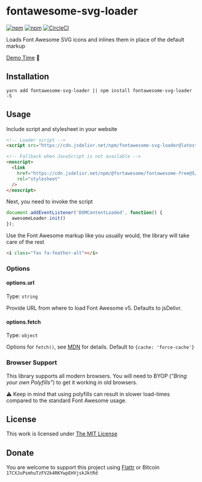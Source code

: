 # fontawesome-svg-loader

[![npm](https://flat.badgen.net/npm/license/fontawesome-svg-loader)](https://www.npmjs.org/package/fontawesome-svg-loader)
[![npm](https://flat.badgen.net/npm/v/fontawesome-svg-loader)](https://www.npmjs.org/package/fontawesome-svg-loader)
[![CircleCI](https://flat.badgen.net/circleci/github/idleberg/fontawesome-svg-loader)](https://circleci.com/gh/idleberg/fontawesome-svg-loader)

Loads Font Awesome SVG icons and inlines them in place of the default markup

[Demo Time](https://codepen.io/idleberg/full/eYYYMPY) 🙌

## Installation

`yarn add fontawesome-svg-loader || npm install fontawesome-svg-loader -S`

## Usage

Include script and stylesheet in your website

```html
<!-- Loader script -->
<script src="https://cdn.jsdelivr.net/npm/fontawesome-svg-loader@latest/dist/fontawesome-svg-loader.js" async></script>

<!-- Fallback when JavaScript is not available -->
<noscript>
  <link
    href="https://cdn.jsdelivr.net/npm/@fortawesome/fontawesome-free@5/css/all.min.css"
    rel="stylesheet"
  />
</noscript>
```

Next, you need to invoke the script

```js
document.addEventListener('DOMContentLoaded', function() {
  awesomeLoader.init()
});
```

Use the Font Awesome markup like you usually would, the library will take care of the rest

```html
<i class="fas fa-feather-alt"></i>
```

### Options

#### options.url

Type: `string`

Provide URL from where to load Font Awesome v5. Defaults to jsDelivr.

#### options.fetch

Type: `object`

Options for `fetch()`, see [MDN](https://developer.mozilla.org/en-US/docs/Web/API/Fetch_API/Using_Fetch#Supplying_request_options) for details. Default to `{cache: 'force-cache'}`

### Browser Support

This library supports all modern browsers. You will need to BYOP (*”Bring your own Polyfills”*) to get it working in old browsers.

⚠️ Keep in mind that using polyfills can result in slower load-times compared to the standard Font Awesome usage.

## License

This work is licensed under [The MIT License](https://opensource.org/licenses/MIT)

## Donate

You are welcome to support this project using [Flattr](https://flattr.com/submit/auto?user_id=idleberg&url=https://github.com/idleberg/node-makensis) or Bitcoin `17CXJuPsmhuTzFV2k4RKYwpEHVjskJktRd`
